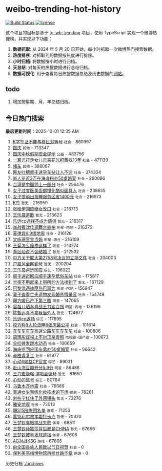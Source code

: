 # weibo-trending-hot-history

[![Build Status](https://github.com/lxw15337674/weibo-trending-hot-history/actions/workflows/nodejs.yml/badge.svg)](https://github.com/lxw15337674/weibo-trending-hot-history/actions)
[![license](https://img.shields.io/github/license/lxw15337674/weibo-trending-hot-history)](https://github.com/lxw15337674/weibo-trending-hot-history/blob/master/LICENSE)


这个项目的目标是基于 [tg-wb-trending](https://github.com/xiadd/tg-wb-trending) 项目，使用 TypeScript 实现一个微博热搜榜，并实现以下功能：

1. **数据抓取**: 从 2024 年 5 月 20 日开始，每小时抓取一次微博热门搜索数据。
2. **热度排序**: 对抓取到的数据按热度进行排序。
3. **小时归档**: 将数据按小时进行归档。
4. **天总结**: 对每天的热搜数据进行总结归档。
5. **数据可视化**: 用于查看每日热搜数据总结及历史数据的[网站](https://weibo-trending-hot-history.vercel.app/)。

## todo

1. 增加按星期、月、年总结归档。



## 今日热门搜索









































































































































































































































































































































































































































































































































































































































































































































































































































































































































































































































































































































































































































































































































































































































































































































































































































































































































































































































































































































































































































































































































































































































































































































































































































































































































































































































































































































































































































































































































































































































































































































































































































































































































































































































































































































































































































































































































































































































































































































































































































































































































































































































































































































































































































































































































































































































































































































































































































































































































































































































































































































































































































































































































































































































































































































































































































































































































































































































































































































































































































































































































































































































































































































































































































































































































































































































































































































































































































































































































































































































































































































































































































































































































































































































































































































































































































































































































































































































































































































































































































































































































































































































































































































































































































































































































































































































































































































































































































































































































































































































































































































































































































































































































































































































































































































































































































































































































































































































































































































































































































































































































































































































































































































































































































































































































































































































































































































































































































































































































































































































































































































































































































































































































































































































































































































<!-- BEGIN -->

**最后更新时间**：2025-10-01 12:35 AM
1. [K字签证不能与移民划等号](https://m.weibo.cn/search?containerid=100103type%3D1%26t%3D10%26q%3D%23K%E5%AD%97%E7%AD%BE%E8%AF%81%E4%B8%8D%E8%83%BD%E4%B8%8E%E7%A7%BB%E6%B0%91%E5%88%92%E7%AD%89%E5%8F%B7%23&stream_entry_id=31&isnewpage=1&extparam=seat%3D1%26pos%3D0%26filter_type%3Drealtimehot%26realpos%3D1%26flag%3D1%26lcate%3D5001%26cate%3D5001%26q%3D%2523K%25E5%25AD%2597%25E7%25AD%25BE%25E8%25AF%2581%25E4%25B8%258D%25E8%2583%25BD%25E4%25B8%258E%25E7%25A7%25BB%25E6%25B0%2591%25E5%2588%2592%25E7%25AD%2589%25E5%258F%25B7%2523%26c_type%3D31%26dgr%3D0%26stream_entry_id%3D31%26band_rank%3D1%26display_time%3D1759250098%26pre_seqid%3D175925009856302372046114) `社会` - 860997
2. [国庆](https://m.weibo.cn/search?containerid=100103type%3D1%26t%3D10%26q%3D%E5%9B%BD%E5%BA%86&stream_entry_id=31&isnewpage=1&extparam=seat%3D1%26pos%3D1%26filter_type%3Drealtimehot%26realpos%3D2%26flag%3D1%26lcate%3D5001%26cate%3D5001%26q%3D%25E5%259B%25BD%25E5%25BA%2586%26c_type%3D31%26dgr%3D0%26stream_entry_id%3D31%26band_rank%3D2%26display_time%3D1759250098%26pre_seqid%3D175925009856302372046114) `其他` - 713347
3. [国庆中秋假期安全提示](https://m.weibo.cn/search?containerid=100103type%3D1%26t%3D10%26q%3D%23%E5%9B%BD%E5%BA%86%E4%B8%AD%E7%A7%8B%E5%81%87%E6%9C%9F%E5%AE%89%E5%85%A8%E6%8F%90%E7%A4%BA%23&stream_entry_id=31&isnewpage=1&extparam=seat%3D1%26pos%3D2%26filter_type%3Drealtimehot%26realpos%3D3%26flag%3D0%26lcate%3D5001%26cate%3D5001%26q%3D%2523%25E5%259B%25BD%25E5%25BA%2586%25E4%25B8%25AD%25E7%25A7%258B%25E5%2581%2587%25E6%259C%259F%25E5%25AE%2589%25E5%2585%25A8%25E6%258F%2590%25E7%25A4%25BA%2523%26c_type%3D31%26dgr%3D0%26stream_entry_id%3D31%26band_rank%3D3%26display_time%3D1759250098%26pre_seqid%3D175925009856302372046114) `公益` - 483756
4. [一耳光打走女儿母亲花光积蓄找10年](https://m.weibo.cn/search?containerid=100103type%3D1%26t%3D10%26q%3D%23%E4%B8%80%E8%80%B3%E5%85%89%E6%89%93%E8%B5%B0%E5%A5%B3%E5%84%BF%E6%AF%8D%E4%BA%B2%E8%8A%B1%E5%85%89%E7%A7%AF%E8%93%84%E6%89%BE10%E5%B9%B4%23&stream_entry_id=31&isnewpage=1&extparam=seat%3D1%26pos%3D3%26filter_type%3Drealtimehot%26realpos%3D4%26flag%3D2%26lcate%3D5001%26cate%3D5001%26q%3D%2523%25E4%25B8%2580%25E8%2580%25B3%25E5%2585%2589%25E6%2589%2593%25E8%25B5%25B0%25E5%25A5%25B3%25E5%2584%25BF%25E6%25AF%258D%25E4%25BA%25B2%25E8%258A%25B1%25E5%2585%2589%25E7%25A7%25AF%25E8%2593%2584%25E6%2589%25BE10%25E5%25B9%25B4%2523%26c_type%3D31%26dgr%3D0%26stream_entry_id%3D31%26band_rank%3D4%26display_time%3D1759250098%26pre_seqid%3D175925009856302372046114) `社会` - 471139
5. [堵车](https://m.weibo.cn/search?containerid=100103type%3D1%26t%3D10%26q%3D%E5%A0%B5%E8%BD%A6&stream_entry_id=31&isnewpage=1&extparam=seat%3D1%26pos%3D4%26filter_type%3Drealtimehot%26realpos%3D5%26flag%3D0%26lcate%3D5001%26cate%3D5001%26q%3D%25E5%25A0%25B5%25E8%25BD%25A6%26c_type%3D31%26dgr%3D0%26stream_entry_id%3D31%26band_rank%3D5%26display_time%3D1759250098%26pre_seqid%3D175925009856302372046114) `其他` - 386067
6. [网友吐槽顺丰速孕车贴让人不适](https://m.weibo.cn/search?containerid=100103type%3D1%26t%3D10%26q%3D%23%E7%BD%91%E5%8F%8B%E5%90%90%E6%A7%BD%E9%A1%BA%E4%B8%B0%E9%80%9F%E5%AD%95%E8%BD%A6%E8%B4%B4%E8%AE%A9%E4%BA%BA%E4%B8%8D%E9%80%82%23&stream_entry_id=31&isnewpage=1&extparam=seat%3D1%26pos%3D5%26filter_type%3Drealtimehot%26realpos%3D6%26flag%3D2%26lcate%3D5001%26cate%3D5001%26q%3D%2523%25E7%25BD%2591%25E5%258F%258B%25E5%2590%2590%25E6%25A7%25BD%25E9%25A1%25BA%25E4%25B8%25B0%25E9%2580%259F%25E5%25AD%2595%25E8%25BD%25A6%25E8%25B4%25B4%25E8%25AE%25A9%25E4%25BA%25BA%25E4%25B8%258D%25E9%2580%2582%2523%26c_type%3D31%26dgr%3D0%26stream_entry_id%3D31%26band_rank%3D6%26display_time%3D1759250098%26pre_seqid%3D175925009856302372046114) `社会` - 374334
7. [新人花近3万在海底捞办50桌婚宴](https://m.weibo.cn/search?containerid=100103type%3D1%26t%3D10%26q%3D%23%E6%96%B0%E4%BA%BA%E8%8A%B1%E8%BF%913%E4%B8%87%E5%9C%A8%E6%B5%B7%E5%BA%95%E6%8D%9E%E5%8A%9E50%E6%A1%8C%E5%A9%9A%E5%AE%B4%23&stream_entry_id=31&isnewpage=1&extparam=seat%3D1%26pos%3D7%26filter_type%3Drealtimehot%26realpos%3D7%26flag%3D0%26lcate%3D5001%26cate%3D5001%26q%3D%2523%25E6%2596%25B0%25E4%25BA%25BA%25E8%258A%25B1%25E8%25BF%25913%25E4%25B8%2587%25E5%259C%25A8%25E6%25B5%25B7%25E5%25BA%2595%25E6%258D%259E%25E5%258A%259E50%25E6%25A1%258C%25E5%25A9%259A%25E5%25AE%25B4%2523%26c_type%3D31%26dgr%3D0%26stream_entry_id%3D31%26band_rank%3D7%26display_time%3D1759250098%26pre_seqid%3D175925009856302372046114) `社会` - 290096
8. [台湾是中国领土一部分](https://m.weibo.cn/search?containerid=100103type%3D1%26t%3D10%26q%3D%23%E5%8F%B0%E6%B9%BE%E6%98%AF%E4%B8%AD%E5%9B%BD%E9%A2%86%E5%9C%9F%E4%B8%80%E9%83%A8%E5%88%86%23&stream_entry_id=31&isnewpage=1&extparam=seat%3D1%26pos%3D8%26filter_type%3Drealtimehot%26realpos%3D8%26flag%3D0%26lcate%3D5001%26cate%3D5001%26q%3D%2523%25E5%258F%25B0%25E6%25B9%25BE%25E6%2598%25AF%25E4%25B8%25AD%25E5%259B%25BD%25E9%25A2%2586%25E5%259C%259F%25E4%25B8%2580%25E9%2583%25A8%25E5%2588%2586%2523%26c_type%3D31%26dgr%3D0%26stream_entry_id%3D31%26band_rank%3D8%26display_time%3D1759250098%26pre_seqid%3D175925009856302372046114) `社会` - 256476
9. [女子过度医美面部馒化酷似面具人](https://m.weibo.cn/search?containerid=100103type%3D1%26t%3D10%26q%3D%23%E5%A5%B3%E5%AD%90%E8%BF%87%E5%BA%A6%E5%8C%BB%E7%BE%8E%E9%9D%A2%E9%83%A8%E9%A6%92%E5%8C%96%E9%85%B7%E4%BC%BC%E9%9D%A2%E5%85%B7%E4%BA%BA%23&stream_entry_id=31&isnewpage=1&extparam=seat%3D1%26pos%3D9%26filter_type%3Drealtimehot%26realpos%3D9%26flag%3D2%26lcate%3D5001%26cate%3D5001%26q%3D%2523%25E5%25A5%25B3%25E5%25AD%2590%25E8%25BF%2587%25E5%25BA%25A6%25E5%258C%25BB%25E7%25BE%258E%25E9%259D%25A2%25E9%2583%25A8%25E9%25A6%2592%25E5%258C%2596%25E9%2585%25B7%25E4%25BC%25BC%25E9%259D%25A2%25E5%2585%25B7%25E4%25BA%25BA%2523%26c_type%3D31%26dgr%3D0%26stream_entry_id%3D31%26band_rank%3D9%26display_time%3D1759250098%26pre_seqid%3D175925009856302372046114) `社会` - 238635
10. [女子提前出发睡服务区省1400元](https://m.weibo.cn/search?containerid=100103type%3D1%26t%3D10%26q%3D%23%E5%A5%B3%E5%AD%90%E6%8F%90%E5%89%8D%E5%87%BA%E5%8F%91%E7%9D%A1%E6%9C%8D%E5%8A%A1%E5%8C%BA%E7%9C%811400%E5%85%83%23&stream_entry_id=31&isnewpage=1&extparam=seat%3D1%26pos%3D10%26filter_type%3Drealtimehot%26realpos%3D10%26flag%3D2%26lcate%3D5001%26cate%3D5001%26q%3D%2523%25E5%25A5%25B3%25E5%25AD%2590%25E6%258F%2590%25E5%2589%258D%25E5%2587%25BA%25E5%258F%2591%25E7%259D%25A1%25E6%259C%258D%25E5%258A%25A1%25E5%258C%25BA%25E7%259C%25811400%25E5%2585%2583%2523%26c_type%3D31%26dgr%3D0%26stream_entry_id%3D31%26band_rank%3D10%26display_time%3D1759250098%26pre_seqid%3D175925009856302372046114) `社会` - 216973
11. [K签](https://m.weibo.cn/search?containerid=100103type%3D1%26t%3D10%26q%3DK%E7%AD%BE&stream_entry_id=31&isnewpage=1&extparam=seat%3D1%26pos%3D11%26filter_type%3Drealtimehot%26realpos%3D11%26flag%3D2%26lcate%3D5001%26cate%3D5001%26q%3DK%25E7%25AD%25BE%26c_type%3D31%26dgr%3D0%26stream_entry_id%3D31%26band_rank%3D11%26display_time%3D1759250098%26pre_seqid%3D175925009856302372046114) `暂无` - 216959
12. [张维伊回应继女改口](https://m.weibo.cn/search?containerid=100103type%3D1%26t%3D10%26q%3D%23%E5%BC%A0%E7%BB%B4%E4%BC%8A%E5%9B%9E%E5%BA%94%E7%BB%A7%E5%A5%B3%E6%94%B9%E5%8F%A3%23&stream_entry_id=31&isnewpage=1&extparam=seat%3D1%26pos%3D12%26filter_type%3Drealtimehot%26realpos%3D12%26flag%3D2%26lcate%3D5001%26cate%3D5001%26q%3D%2523%25E5%25BC%25A0%25E7%25BB%25B4%25E4%25BC%258A%25E5%259B%259E%25E5%25BA%2594%25E7%25BB%25A7%25E5%25A5%25B3%25E6%2594%25B9%25E5%258F%25A3%2523%26c_type%3D31%26dgr%3D0%26stream_entry_id%3D31%26band_rank%3D12%26display_time%3D1759250098%26pre_seqid%3D175925009856302372046114) `社会` - 216713
13. [王乐晨道歉](https://m.weibo.cn/search?containerid=100103type%3D1%26t%3D10%26q%3D%E7%8E%8B%E4%B9%90%E6%99%A8%E9%81%93%E6%AD%89&stream_entry_id=31&isnewpage=1&extparam=seat%3D1%26pos%3D13%26filter_type%3Drealtimehot%26realpos%3D13%26flag%3D1%26lcate%3D5001%26cate%3D5001%26q%3D%25E7%258E%258B%25E4%25B9%2590%25E6%2599%25A8%25E9%2581%2593%25E6%25AD%2589%26c_type%3D31%26dgr%3D0%26stream_entry_id%3D31%26band_rank%3D13%26display_time%3D1759250098%26pre_seqid%3D175925009856302372046114) `暂无` - 216623
14. [乐远cp选择不成为情侣](https://m.weibo.cn/search?containerid=100103type%3D1%26t%3D10%26q%3D%23%E4%B9%90%E8%BF%9Ccp%E9%80%89%E6%8B%A9%E4%B8%8D%E6%88%90%E4%B8%BA%E6%83%85%E4%BE%A3%23&stream_entry_id=31&isnewpage=1&extparam=seat%3D1%26pos%3D14%26filter_type%3Drealtimehot%26realpos%3D14%26flag%3D2%26lcate%3D5001%26cate%3D5001%26q%3D%2523%25E4%25B9%2590%25E8%25BF%259Ccp%25E9%2580%2589%25E6%258B%25A9%25E4%25B8%258D%25E6%2588%2590%25E4%25B8%25BA%25E6%2583%2585%25E4%25BE%25A3%2523%26c_type%3D31%26dgr%3D0%26stream_entry_id%3D31%26band_rank%3D14%26display_time%3D1759250098%26pre_seqid%3D175925009856302372046114) `暂无` - 216317
15. [肖战看沈佳润舞台直拍](https://m.weibo.cn/search?containerid=100103type%3D1%26t%3D10%26q%3D%E8%82%96%E6%88%98%E7%9C%8B%E6%B2%88%E4%BD%B3%E6%B6%A6%E8%88%9E%E5%8F%B0%E7%9B%B4%E6%8B%8D&stream_entry_id=31&isnewpage=1&extparam=seat%3D1%26pos%3D15%26filter_type%3Drealtimehot%26realpos%3D15%26flag%3D2%26lcate%3D5001%26cate%3D5001%26q%3D%25E8%2582%2596%25E6%2588%2598%25E7%259C%258B%25E6%25B2%2588%25E4%25BD%25B3%25E6%25B6%25A6%25E8%2588%259E%25E5%258F%25B0%25E7%259B%25B4%25E6%258B%258D%26c_type%3D31%26dgr%3D0%26stream_entry_id%3D31%26band_rank%3D15%26display_time%3D1759250098%26pre_seqid%3D175925009856302372046114) `明星-内地` - 216272
16. [菲律宾6.9级地震](https://m.weibo.cn/search?containerid=100103type%3D1%26t%3D10%26q%3D%23%E8%8F%B2%E5%BE%8B%E5%AE%BE6.9%E7%BA%A7%E5%9C%B0%E9%9C%87%23&stream_entry_id=31&isnewpage=1&extparam=seat%3D1%26pos%3D16%26filter_type%3Drealtimehot%26realpos%3D16%26flag%3D0%26lcate%3D5001%26cate%3D5001%26q%3D%2523%25E8%258F%25B2%25E5%25BE%258B%25E5%25AE%25BE6.9%25E7%25BA%25A7%25E5%259C%25B0%25E9%259C%2587%2523%26c_type%3D31%26dgr%3D0%26stream_entry_id%3D31%26band_rank%3D16%26display_time%3D1759250098%26pre_seqid%3D175925009856302372046114) `社会` - 216126
17. [文咏珊官宣当妈](https://m.weibo.cn/search?containerid=100103type%3D1%26t%3D10%26q%3D%23%E6%96%87%E5%92%8F%E7%8F%8A%E5%AE%98%E5%AE%A3%E5%BD%93%E5%A6%88%23&stream_entry_id=31&isnewpage=1&extparam=seat%3D1%26pos%3D17%26filter_type%3Drealtimehot%26realpos%3D17%26flag%3D2%26lcate%3D5001%26cate%3D5001%26q%3D%2523%25E6%2596%2587%25E5%2592%258F%25E7%258F%258A%25E5%25AE%2598%25E5%25AE%25A3%25E5%25BD%2593%25E5%25A6%2588%2523%26c_type%3D31%26dgr%3D0%26stream_entry_id%3D31%26band_rank%3D17%26display_time%3D1759250098%26pre_seqid%3D175925009856302372046114) `明星-港台` - 216109
18. [王菊怎么瘦成这样了](https://m.weibo.cn/search?containerid=100103type%3D1%26t%3D10%26q%3D%23%E7%8E%8B%E8%8F%8A%E6%80%8E%E4%B9%88%E7%98%A6%E6%88%90%E8%BF%99%E6%A0%B7%E4%BA%86%23&stream_entry_id=31&isnewpage=1&extparam=seat%3D1%26pos%3D18%26filter_type%3Drealtimehot%26realpos%3D18%26flag%3D2%26lcate%3D5001%26cate%3D5001%26q%3D%2523%25E7%258E%258B%25E8%258F%258A%25E6%2580%258E%25E4%25B9%2588%25E7%2598%25A6%25E6%2588%2590%25E8%25BF%2599%25E6%25A0%25B7%25E4%25BA%2586%2523%26c_type%3D31%26dgr%3D0%26stream_entry_id%3D31%26band_rank%3D18%26display_time%3D1759250098%26pre_seqid%3D175925009856302372046114) `明星` - 213274
19. [黄灿灿说不会结婚了](https://m.weibo.cn/search?containerid=100103type%3D1%26t%3D10%26q%3D%E9%BB%84%E7%81%BF%E7%81%BF%E8%AF%B4%E4%B8%8D%E4%BC%9A%E7%BB%93%E5%A9%9A%E4%BA%86&stream_entry_id=31&isnewpage=1&extparam=seat%3D1%26pos%3D19%26filter_type%3Drealtimehot%26realpos%3D19%26flag%3D2%26lcate%3D5001%26cate%3D5001%26q%3D%25E9%25BB%2584%25E7%2581%25BF%25E7%2581%25BF%25E8%25AF%25B4%25E4%25B8%258D%25E4%25BC%259A%25E7%25BB%2593%25E5%25A9%259A%25E4%25BA%2586%26c_type%3D31%26dgr%3D0%26stream_entry_id%3D31%26band_rank%3D19%26display_time%3D1759250098%26pre_seqid%3D175925009856302372046114) `暂无` - 212532
20. [中方关于联大第2758号决议的立场文件](https://m.weibo.cn/search?containerid=100103type%3D1%26t%3D10%26q%3D%23%E4%B8%AD%E6%96%B9%E5%85%B3%E4%BA%8E%E8%81%94%E5%A4%A7%E7%AC%AC2758%E5%8F%B7%E5%86%B3%E8%AE%AE%E7%9A%84%E7%AB%8B%E5%9C%BA%E6%96%87%E4%BB%B6%23&stream_entry_id=31&isnewpage=1&extparam=seat%3D1%26pos%3D20%26filter_type%3Drealtimehot%26realpos%3D20%26flag%3D0%26lcate%3D5001%26cate%3D5001%26q%3D%2523%25E4%25B8%25AD%25E6%2596%25B9%25E5%2585%25B3%25E4%25BA%258E%25E8%2581%2594%25E5%25A4%25A7%25E7%25AC%25AC2758%25E5%258F%25B7%25E5%2586%25B3%25E8%25AE%25AE%25E7%259A%2584%25E7%25AB%258B%25E5%259C%25BA%25E6%2596%2587%25E4%25BB%25B6%2523%26c_type%3D31%26dgr%3D0%26stream_entry_id%3D31%26band_rank%3D20%26display_time%3D1759250098%26pre_seqid%3D175925009856302372046114) `社会` - 204003
21. [户晨风全网销号](https://m.weibo.cn/search?containerid=100103type%3D1%26t%3D10%26q%3D%23%E6%88%B7%E6%99%A8%E9%A3%8E%E5%85%A8%E7%BD%91%E9%94%80%E5%8F%B7%23&stream_entry_id=31&isnewpage=1&extparam=seat%3D1%26pos%3D21%26filter_type%3Drealtimehot%26realpos%3D21%26flag%3D2%26lcate%3D5001%26cate%3D5001%26q%3D%2523%25E6%2588%25B7%25E6%2599%25A8%25E9%25A3%258E%25E5%2585%25A8%25E7%25BD%2591%25E9%2594%2580%25E5%258F%25B7%2523%26c_type%3D31%26dgr%3D0%26stream_entry_id%3D31%26band_rank%3D21%26display_time%3D1759250098%26pre_seqid%3D175925009856302372046114) `暂无` - 200204
22. [王乐晨卢远回应](https://m.weibo.cn/search?containerid=100103type%3D1%26t%3D10%26q%3D%23%E7%8E%8B%E4%B9%90%E6%99%A8%E5%8D%A2%E8%BF%9C%E5%9B%9E%E5%BA%94%23&stream_entry_id=31&isnewpage=1&extparam=seat%3D1%26pos%3D22%26filter_type%3Drealtimehot%26realpos%3D22%26flag%3D0%26lcate%3D5001%26cate%3D5001%26q%3D%2523%25E7%258E%258B%25E4%25B9%2590%25E6%2599%25A8%25E5%258D%25A2%25E8%25BF%259C%25E5%259B%259E%25E5%25BA%2594%2523%26c_type%3D31%26dgr%3D0%26stream_entry_id%3D31%26band_rank%3D22%26display_time%3D1759250098%26pre_seqid%3D175925009856302372046114) `综艺` - 196023
23. [顺丰速运回应顺丰速孕低俗车贴](https://m.weibo.cn/search?containerid=100103type%3D1%26t%3D10%26q%3D%23%E9%A1%BA%E4%B8%B0%E9%80%9F%E8%BF%90%E5%9B%9E%E5%BA%94%E9%A1%BA%E4%B8%B0%E9%80%9F%E5%AD%95%E4%BD%8E%E4%BF%97%E8%BD%A6%E8%B4%B4%23&stream_entry_id=31&isnewpage=1&extparam=seat%3D1%26pos%3D23%26filter_type%3Drealtimehot%26realpos%3D23%26flag%3D1%26lcate%3D5001%26cate%3D5001%26q%3D%2523%25E9%25A1%25BA%25E4%25B8%25B0%25E9%2580%259F%25E8%25BF%2590%25E5%259B%259E%25E5%25BA%2594%25E9%25A1%25BA%25E4%25B8%25B0%25E9%2580%259F%25E5%25AD%2595%25E4%25BD%258E%25E4%25BF%2597%25E8%25BD%25A6%25E8%25B4%25B4%2523%26c_type%3D31%26dgr%3D0%26stream_entry_id%3D31%26band_rank%3D23%26display_time%3D1759250098%26pre_seqid%3D175925009856302372046114) `社会` - 175817
24. [半夜不用起来上厕所的方法找到了](https://m.weibo.cn/search?containerid=100103type%3D1%26t%3D10%26q%3D%E5%8D%8A%E5%A4%9C%E4%B8%8D%E7%94%A8%E8%B5%B7%E6%9D%A5%E4%B8%8A%E5%8E%95%E6%89%80%E7%9A%84%E6%96%B9%E6%B3%95%E6%89%BE%E5%88%B0%E4%BA%86&stream_entry_id=31&isnewpage=1&extparam=seat%3D1%26pos%3D24%26filter_type%3Drealtimehot%26realpos%3D24%26flag%3D1%26lcate%3D5001%26cate%3D5001%26q%3D%25E5%258D%258A%25E5%25A4%259C%25E4%25B8%258D%25E7%2594%25A8%25E8%25B5%25B7%25E6%259D%25A5%25E4%25B8%258A%25E5%258E%2595%25E6%2589%2580%25E7%259A%2584%25E6%2596%25B9%25E6%25B3%2595%25E6%2589%25BE%25E5%2588%25B0%25E4%25BA%2586%26c_type%3D31%26dgr%3D0%26stream_entry_id%3D31%26band_rank%3D24%26display_time%3D1759250098%26pre_seqid%3D175925009856302372046114) `暂无` - 167129
25. [巴黎偶遇迪丽热巴邓为](https://m.weibo.cn/search?containerid=100103type%3D1%26t%3D10%26q%3D%23%E5%B7%B4%E9%BB%8E%E5%81%B6%E9%81%87%E8%BF%AA%E4%B8%BD%E7%83%AD%E5%B7%B4%E9%82%93%E4%B8%BA%23&stream_entry_id=31&isnewpage=1&extparam=seat%3D1%26pos%3D25%26filter_type%3Drealtimehot%26realpos%3D25%26flag%3D0%26lcate%3D5001%26cate%3D5001%26q%3D%2523%25E5%25B7%25B4%25E9%25BB%258E%25E5%2581%25B6%25E9%2581%2587%25E8%25BF%25AA%25E4%25B8%25BD%25E7%2583%25AD%25E5%25B7%25B4%25E9%2582%2593%25E4%25B8%25BA%2523%26c_type%3D31%26dgr%3D0%26stream_entry_id%3D31%26band_rank%3D25%26display_time%3D1759250098%26pre_seqid%3D175925009856302372046114) `明星-内地` - 156947
26. [妻子查看亡夫遗物发现婚外情录音](https://m.weibo.cn/search?containerid=100103type%3D1%26t%3D10%26q%3D%23%E5%A6%BB%E5%AD%90%E6%9F%A5%E7%9C%8B%E4%BA%A1%E5%A4%AB%E9%81%97%E7%89%A9%E5%8F%91%E7%8E%B0%E5%A9%9A%E5%A4%96%E6%83%85%E5%BD%95%E9%9F%B3%23&stream_entry_id=31&isnewpage=1&extparam=seat%3D1%26pos%3D26%26filter_type%3Drealtimehot%26realpos%3D26%26flag%3D0%26lcate%3D5001%26cate%3D5001%26q%3D%2523%25E5%25A6%25BB%25E5%25AD%2590%25E6%259F%25A5%25E7%259C%258B%25E4%25BA%25A1%25E5%25A4%25AB%25E9%2581%2597%25E7%2589%25A9%25E5%258F%2591%25E7%258E%25B0%25E5%25A9%259A%25E5%25A4%2596%25E6%2583%2585%25E5%25BD%2595%25E9%259F%25B3%2523%26c_type%3D31%26dgr%3D0%26stream_entry_id%3D31%26band_rank%3D26%26display_time%3D1759250098%26pre_seqid%3D175925009856302372046114) `社会` - 154748
27. [曝方媛已产下第三胎](https://m.weibo.cn/search?containerid=100103type%3D1%26t%3D10%26q%3D%23%E6%9B%9D%E6%96%B9%E5%AA%9B%E5%B7%B2%E4%BA%A7%E4%B8%8B%E7%AC%AC%E4%B8%89%E8%83%8E%23&stream_entry_id=31&isnewpage=1&extparam=seat%3D1%26pos%3D27%26filter_type%3Drealtimehot%26realpos%3D27%26flag%3D0%26lcate%3D5001%26cate%3D5001%26q%3D%2523%25E6%259B%259D%25E6%2596%25B9%25E5%25AA%259B%25E5%25B7%25B2%25E4%25BA%25A7%25E4%25B8%258B%25E7%25AC%25AC%25E4%25B8%2589%25E8%2583%258E%2523%26c_type%3D31%26dgr%3D0%26stream_entry_id%3D31%26band_rank%3D27%26display_time%3D1759250098%26pre_seqid%3D175925009856302372046114) `明星` - 147065
28. [容祖儿晒与肖战王力宏合照](https://m.weibo.cn/search?containerid=100103type%3D1%26t%3D10%26q%3D%23%E5%AE%B9%E7%A5%96%E5%84%BF%E6%99%92%E4%B8%8E%E8%82%96%E6%88%98%E7%8E%8B%E5%8A%9B%E5%AE%8F%E5%90%88%E7%85%A7%23&stream_entry_id=31&isnewpage=1&extparam=seat%3D1%26pos%3D28%26filter_type%3Drealtimehot%26realpos%3D28%26flag%3D1%26lcate%3D5001%26cate%3D5001%26q%3D%2523%25E5%25AE%25B9%25E7%25A5%2596%25E5%2584%25BF%25E6%2599%2592%25E4%25B8%258E%25E8%2582%2596%25E6%2588%2598%25E7%258E%258B%25E5%258A%259B%25E5%25AE%258F%25E5%2590%2588%25E7%2585%25A7%2523%26c_type%3D31%26dgr%3D0%26stream_entry_id%3D31%26band_rank%3D28%26display_time%3D1759250098%26pre_seqid%3D175925009856302372046114) `明星-内地` - 136199
29. [陈哲远真不拿我当外人](https://m.weibo.cn/search?containerid=100103type%3D1%26t%3D10%26q%3D%E9%99%88%E5%93%B2%E8%BF%9C%E7%9C%9F%E4%B8%8D%E6%8B%BF%E6%88%91%E5%BD%93%E5%A4%96%E4%BA%BA&stream_entry_id=31&isnewpage=1&extparam=seat%3D1%26pos%3D29%26filter_type%3Drealtimehot%26realpos%3D29%26flag%3D1%26lcate%3D5001%26cate%3D5001%26q%3D%25E9%2599%2588%25E5%2593%25B2%25E8%25BF%259C%25E7%259C%259F%25E4%25B8%258D%25E6%258B%25BF%25E6%2588%2591%25E5%25BD%2593%25E5%25A4%2596%25E4%25BA%25BA%26c_type%3D31%26dgr%3D0%26stream_entry_id%3D31%26band_rank%3D29%26display_time%3D1759250098%26pre_seqid%3D175925009856302372046114) `暂无` - 124677
30. [乐远cp返场](https://m.weibo.cn/search?containerid=100103type%3D1%26t%3D10%26q%3D%23%E4%B9%90%E8%BF%9Ccp%E8%BF%94%E5%9C%BA%23&stream_entry_id=31&isnewpage=1&extparam=seat%3D1%26pos%3D30%26filter_type%3Drealtimehot%26realpos%3D30%26flag%3D0%26lcate%3D5001%26cate%3D5001%26q%3D%2523%25E4%25B9%2590%25E8%25BF%259Ccp%25E8%25BF%2594%25E5%259C%25BA%2523%26c_type%3D31%26dgr%3D0%26stream_entry_id%3D31%26band_rank%3D30%26display_time%3D1759250098%26pre_seqid%3D175925009856302372046114) `综艺` - 117895
31. [校方称9人轮流睡8张床最公平](https://m.weibo.cn/search?containerid=100103type%3D1%26t%3D10%26q%3D%23%E6%A0%A1%E6%96%B9%E7%A7%B09%E4%BA%BA%E8%BD%AE%E6%B5%81%E7%9D%A18%E5%BC%A0%E5%BA%8A%E6%9C%80%E5%85%AC%E5%B9%B3%23&stream_entry_id=31&isnewpage=1&extparam=seat%3D1%26pos%3D31%26filter_type%3Drealtimehot%26realpos%3D31%26flag%3D0%26lcate%3D5001%26cate%3D5001%26q%3D%2523%25E6%25A0%25A1%25E6%2596%25B9%25E7%25A7%25B09%25E4%25BA%25BA%25E8%25BD%25AE%25E6%25B5%2581%25E7%259D%25A18%25E5%25BC%25A0%25E5%25BA%258A%25E6%259C%2580%25E5%2585%25AC%25E5%25B9%25B3%2523%26c_type%3D31%26dgr%3D0%26stream_entry_id%3D31%26band_rank%3D31%26display_time%3D1759250098%26pre_seqid%3D175925009856302372046114) `社会` - 101614
32. [车车车车车高速公路车车车车车](https://m.weibo.cn/search?containerid=100103type%3D1%26t%3D10%26q%3D%23%E8%BD%A6%E8%BD%A6%E8%BD%A6%E8%BD%A6%E8%BD%A6%E9%AB%98%E9%80%9F%E5%85%AC%E8%B7%AF%E8%BD%A6%E8%BD%A6%E8%BD%A6%E8%BD%A6%E8%BD%A6%23&stream_entry_id=31&isnewpage=1&extparam=seat%3D1%26pos%3D32%26filter_type%3Drealtimehot%26realpos%3D32%26flag%3D0%26lcate%3D5001%26cate%3D5001%26q%3D%2523%25E8%25BD%25A6%25E8%25BD%25A6%25E8%25BD%25A6%25E8%25BD%25A6%25E8%25BD%25A6%25E9%25AB%2598%25E9%2580%259F%25E5%2585%25AC%25E8%25B7%25AF%25E8%25BD%25A6%25E8%25BD%25A6%25E8%25BD%25A6%25E8%25BD%25A6%25E8%25BD%25A6%2523%26c_type%3D31%26dgr%3D0%26stream_entry_id%3D31%26band_rank%3D32%26display_time%3D1759250098%26pre_seqid%3D175925009856302372046114) `社会` - 100806
33. [周雨彤谍报上不封顶杀青照](https://m.weibo.cn/search?containerid=100103type%3D1%26t%3D10%26q%3D%23%E5%91%A8%E9%9B%A8%E5%BD%A4%E8%B0%8D%E6%8A%A5%E4%B8%8A%E4%B8%8D%E5%B0%81%E9%A1%B6%E6%9D%80%E9%9D%92%E7%85%A7%23&stream_entry_id=31&isnewpage=1&extparam=seat%3D1%26pos%3D33%26filter_type%3Drealtimehot%26realpos%3D33%26flag%3D1%26lcate%3D5001%26cate%3D5001%26q%3D%2523%25E5%2591%25A8%25E9%259B%25A8%25E5%25BD%25A4%25E8%25B0%258D%25E6%258A%25A5%25E4%25B8%258A%25E4%25B8%258D%25E5%25B0%2581%25E9%25A1%25B6%25E6%259D%2580%25E9%259D%2592%25E7%2585%25A7%2523%26c_type%3D31%26dgr%3D0%26stream_entry_id%3D31%26band_rank%3D33%26display_time%3D1759250098%26pre_seqid%3D175925009856302372046114) `电视剧-国产剧` - 100673
34. [全红婵发跳水动态](https://m.weibo.cn/search?containerid=100103type%3D1%26t%3D10%26q%3D%23%E5%85%A8%E7%BA%A2%E5%A9%B5%E5%8F%91%E8%B7%B3%E6%B0%B4%E5%8A%A8%E6%80%81%23&stream_entry_id=31&isnewpage=1&extparam=seat%3D1%26pos%3D34%26filter_type%3Drealtimehot%26realpos%3D34%26flag%3D1%26lcate%3D5001%26cate%3D5001%26q%3D%2523%25E5%2585%25A8%25E7%25BA%25A2%25E5%25A9%25B5%25E5%258F%2591%25E8%25B7%25B3%25E6%25B0%25B4%25E5%258A%25A8%25E6%2580%2581%2523%26c_type%3D31%26dgr%3D0%26stream_entry_id%3D31%26band_rank%3D34%26display_time%3D1759250098%26pre_seqid%3D175925009856302372046114) `社会` - 100659
35. [海底捞回应国庆承办50桌婚宴](https://m.weibo.cn/search?containerid=100103type%3D1%26t%3D10%26q%3D%23%E6%B5%B7%E5%BA%95%E6%8D%9E%E5%9B%9E%E5%BA%94%E5%9B%BD%E5%BA%86%E6%89%BF%E5%8A%9E50%E6%A1%8C%E5%A9%9A%E5%AE%B4%23&stream_entry_id=31&isnewpage=1&extparam=seat%3D1%26pos%3D35%26filter_type%3Drealtimehot%26realpos%3D35%26flag%3D1%26lcate%3D5001%26cate%3D5001%26q%3D%2523%25E6%25B5%25B7%25E5%25BA%2595%25E6%258D%259E%25E5%259B%259E%25E5%25BA%2594%25E5%259B%25BD%25E5%25BA%2586%25E6%2589%25BF%25E5%258A%259E50%25E6%25A1%258C%25E5%25A9%259A%25E5%25AE%25B4%2523%26c_type%3D31%26dgr%3D0%26stream_entry_id%3D31%26band_rank%3D35%26display_time%3D1759250098%26pre_seqid%3D175925009856302372046114) `社会` - 96642
36. [辛柏青复工](https://m.weibo.cn/search?containerid=100103type%3D1%26t%3D10%26q%3D%23%E8%BE%9B%E6%9F%8F%E9%9D%92%E5%A4%8D%E5%B7%A5%23&stream_entry_id=31&isnewpage=1&extparam=seat%3D1%26pos%3D36%26filter_type%3Drealtimehot%26realpos%3D36%26flag%3D0%26lcate%3D5001%26cate%3D5001%26q%3D%2523%25E8%25BE%259B%25E6%259F%258F%25E9%259D%2592%25E5%25A4%258D%25E5%25B7%25A5%2523%26c_type%3D31%26dgr%3D0%26stream_entry_id%3D31%26band_rank%3D36%26display_time%3D1759250098%26pre_seqid%3D175925009856302372046114) `社会` - 91977
37. [心动8如益CP官宣](https://m.weibo.cn/search?containerid=100103type%3D1%26t%3D10%26q%3D%23%E5%BF%83%E5%8A%A88%E5%A6%82%E7%9B%8ACP%E5%AE%98%E5%AE%A3%23&stream_entry_id=31&isnewpage=1&extparam=seat%3D1%26pos%3D37%26filter_type%3Drealtimehot%26realpos%3D37%26flag%3D0%26lcate%3D5001%26cate%3D5001%26q%3D%2523%25E5%25BF%2583%25E5%258A%25A88%25E5%25A6%2582%25E7%259B%258ACP%25E5%25AE%2598%25E5%25AE%25A3%2523%26c_type%3D31%26dgr%3D0%26stream_entry_id%3D31%26band_rank%3D37%26display_time%3D1759250098%26pre_seqid%3D175925009856302372046114) `综艺` - 89031
38. [赴山海豆瓣开分5.9分](https://m.weibo.cn/search?containerid=100103type%3D1%26t%3D10%26q%3D%23%E8%B5%B4%E5%B1%B1%E6%B5%B7%E8%B1%86%E7%93%A3%E5%BC%80%E5%88%865.9%E5%88%86%23&stream_entry_id=31&isnewpage=1&extparam=seat%3D1%26pos%3D38%26filter_type%3Drealtimehot%26realpos%3D38%26flag%3D0%26lcate%3D5001%26cate%3D5001%26q%3D%2523%25E8%25B5%25B4%25E5%25B1%25B1%25E6%25B5%25B7%25E8%25B1%2586%25E7%2593%25A3%25E5%25BC%2580%25E5%2588%25865.9%25E5%2588%2586%2523%26c_type%3D31%26dgr%3D0%26stream_entry_id%3D31%26band_rank%3D38%26display_time%3D1759250098%26pre_seqid%3D175925009856302372046114) `明星` - 86488
39. [王力宏鹿晗 演唱会循环](https://m.weibo.cn/search?containerid=100103type%3D1%26t%3D10%26q%3D%E7%8E%8B%E5%8A%9B%E5%AE%8F%E9%B9%BF%E6%99%97+%E6%BC%94%E5%94%B1%E4%BC%9A%E5%BE%AA%E7%8E%AF&stream_entry_id=31&isnewpage=1&extparam=seat%3D1%26pos%3D39%26filter_type%3Drealtimehot%26realpos%3D39%26flag%3D0%26lcate%3D5001%26cate%3D5001%26q%3D%25E7%258E%258B%25E5%258A%259B%25E5%25AE%258F%25E9%25B9%25BF%25E6%2599%2597%2520%25E6%25BC%2594%25E5%2594%25B1%25E4%25BC%259A%25E5%25BE%25AA%25E7%258E%25AF%26c_type%3D31%26dgr%3D0%26stream_entry_id%3D31%26band_rank%3D39%26display_time%3D1759250098%26pre_seqid%3D175925009856302372046114) `暂无` - 81650
40. [心动的信号](https://m.weibo.cn/search?containerid=100103type%3D1%26t%3D10%26q%3D%E5%BF%83%E5%8A%A8%E7%9A%84%E4%BF%A1%E5%8F%B7&stream_entry_id=31&isnewpage=1&extparam=seat%3D1%26pos%3D40%26filter_type%3Drealtimehot%26realpos%3D40%26flag%3D0%26lcate%3D5001%26cate%3D5001%26q%3D%25E5%25BF%2583%25E5%258A%25A8%25E7%259A%2584%25E4%25BF%25A1%25E5%258F%25B7%26c_type%3D31%26dgr%3D0%26stream_entry_id%3D31%26band_rank%3D40%26display_time%3D1759250098%26pre_seqid%3D175925009856302372046114) `综艺` - 80764
41. [乌鲁木齐地震](https://m.weibo.cn/search?containerid=100103type%3D1%26t%3D10%26q%3D%23%E4%B9%8C%E9%B2%81%E6%9C%A8%E9%BD%90%E5%9C%B0%E9%9C%87%23&stream_entry_id=31&isnewpage=1&extparam=seat%3D1%26pos%3D41%26filter_type%3Drealtimehot%26realpos%3D41%26flag%3D0%26lcate%3D5001%26cate%3D5001%26q%3D%2523%25E4%25B9%258C%25E9%25B2%2581%25E6%259C%25A8%25E9%25BD%2590%25E5%259C%25B0%25E9%259C%2587%2523%26c_type%3D31%26dgr%3D0%26stream_entry_id%3D31%26band_rank%3D41%26display_time%3D1759250098%26pre_seqid%3D175925009856302372046114) `社会` - 79686
42. [普通女生苦练化妆技术的下场](https://m.weibo.cn/search?containerid=100103type%3D1%26t%3D10%26q%3D%E6%99%AE%E9%80%9A%E5%A5%B3%E7%94%9F%E8%8B%A6%E7%BB%83%E5%8C%96%E5%A6%86%E6%8A%80%E6%9C%AF%E7%9A%84%E4%B8%8B%E5%9C%BA&stream_entry_id=31&isnewpage=1&extparam=seat%3D1%26pos%3D42%26filter_type%3Drealtimehot%26realpos%3D42%26flag%3D1%26lcate%3D5001%26cate%3D5001%26q%3D%25E6%2599%25AE%25E9%2580%259A%25E5%25A5%25B3%25E7%2594%259F%25E8%258B%25A6%25E7%25BB%2583%25E5%258C%2596%25E5%25A6%2586%25E6%258A%2580%25E6%259C%25AF%25E7%259A%2584%25E4%25B8%258B%25E5%259C%25BA%26c_type%3D31%26dgr%3D0%26stream_entry_id%3D31%26band_rank%3D42%26display_time%3D1759250098%26pre_seqid%3D175925009856302372046114) `搞笑` - 76261
43. [刘些宁扛住了外网镜头](https://m.weibo.cn/search?containerid=100103type%3D1%26t%3D10%26q%3D%E5%88%98%E4%BA%9B%E5%AE%81%E6%89%9B%E4%BD%8F%E4%BA%86%E5%A4%96%E7%BD%91%E9%95%9C%E5%A4%B4&stream_entry_id=31&isnewpage=1&extparam=seat%3D1%26pos%3D43%26filter_type%3Drealtimehot%26realpos%3D43%26flag%3D1%26lcate%3D5001%26cate%3D5001%26q%3D%25E5%2588%2598%25E4%25BA%259B%25E5%25AE%2581%25E6%2589%259B%25E4%25BD%258F%25E4%25BA%2586%25E5%25A4%2596%25E7%25BD%2591%25E9%2595%259C%25E5%25A4%25B4%26c_type%3D31%26dgr%3D0%26stream_entry_id%3D31%26band_rank%3D43%26display_time%3D1759250098%26pre_seqid%3D175925009856302372046114) `暂无` - 73276
44. [雅安地震](https://m.weibo.cn/search?containerid=100103type%3D1%26t%3D10%26q%3D%E9%9B%85%E5%AE%89%E5%9C%B0%E9%9C%87&stream_entry_id=31&isnewpage=1&extparam=seat%3D1%26pos%3D44%26filter_type%3Drealtimehot%26realpos%3D44%26flag%3D0%26lcate%3D5001%26cate%3D5001%26q%3D%25E9%259B%2585%25E5%25AE%2589%25E5%259C%25B0%25E9%259C%2587%26c_type%3D31%26dgr%3D0%26stream_entry_id%3D31%26band_rank%3D44%26display_time%3D1759250098%26pre_seqid%3D175925009856302372046114) `社会` - 73013
45. [曝S15陪练团名单](https://m.weibo.cn/search?containerid=100103type%3D1%26t%3D10%26q%3D%E6%9B%9DS15%E9%99%AA%E7%BB%83%E5%9B%A2%E5%90%8D%E5%8D%95&stream_entry_id=31&isnewpage=1&extparam=seat%3D1%26pos%3D45%26filter_type%3Drealtimehot%26realpos%3D45%26flag%3D0%26lcate%3D5001%26cate%3D5001%26q%3D%25E6%259B%259DS15%25E9%2599%25AA%25E7%25BB%2583%25E5%259B%25A2%25E5%2590%258D%25E5%258D%2595%26c_type%3D31%26dgr%3D0%26stream_entry_id%3D31%26band_rank%3D45%26display_time%3D1759250098%26pre_seqid%3D175925009856302372046114) `游戏` - 71250
46. [蒙特利尔林孝埈打卡点](https://m.weibo.cn/search?containerid=100103type%3D1%26t%3D10%26q%3D%E8%92%99%E7%89%B9%E5%88%A9%E5%B0%94%E6%9E%97%E5%AD%9D%E5%9F%88%E6%89%93%E5%8D%A1%E7%82%B9&stream_entry_id=31&isnewpage=1&extparam=seat%3D1%26pos%3D46%26filter_type%3Drealtimehot%26realpos%3D46%26flag%3D1%26lcate%3D5001%26cate%3D5001%26q%3D%25E8%2592%2599%25E7%2589%25B9%25E5%2588%25A9%25E5%25B0%2594%25E6%259E%2597%25E5%25AD%259D%25E5%259F%2588%25E6%2589%2593%25E5%258D%25A1%25E7%2582%25B9%26c_type%3D31%26dgr%3D0%26stream_entry_id%3D31%26band_rank%3D46%26display_time%3D1759250098%26pre_seqid%3D175925009856302372046114) `暂无` - 70320
47. [王楚钦鹰眼挑战失败](https://m.weibo.cn/search?containerid=100103type%3D1%26t%3D10%26q%3D%23%E7%8E%8B%E6%A5%9A%E9%92%A6%E9%B9%B0%E7%9C%BC%E6%8C%91%E6%88%98%E5%A4%B1%E8%B4%A5%23&stream_entry_id=31&isnewpage=1&extparam=seat%3D1%26pos%3D47%26filter_type%3Drealtimehot%26realpos%3D47%26flag%3D0%26lcate%3D5001%26cate%3D5001%26q%3D%2523%25E7%258E%258B%25E6%25A5%259A%25E9%2592%25A6%25E9%25B9%25B0%25E7%259C%25BC%25E6%258C%2591%25E6%2588%2598%25E5%25A4%25B1%25E8%25B4%25A5%2523%26c_type%3D31%26dgr%3D0%26stream_entry_id%3D31%26band_rank%3D47%26display_time%3D1759250098%26pre_seqid%3D175925009856302372046114) `体育` - 68511
48. [王楚钦孙颖莎背后都是CHINA](https://m.weibo.cn/search?containerid=100103type%3D1%26t%3D10%26q%3D%E7%8E%8B%E6%A5%9A%E9%92%A6%E5%AD%99%E9%A2%96%E8%8E%8E%E8%83%8C%E5%90%8E%E9%83%BD%E6%98%AFCHINA&stream_entry_id=31&isnewpage=1&extparam=seat%3D1%26pos%3D48%26filter_type%3Drealtimehot%26realpos%3D48%26flag%3D1%26lcate%3D5001%26cate%3D5001%26q%3D%25E7%258E%258B%25E6%25A5%259A%25E9%2592%25A6%25E5%25AD%2599%25E9%25A2%2596%25E8%258E%258E%25E8%2583%258C%25E5%2590%258E%25E9%2583%25BD%25E6%2598%25AFCHINA%26c_type%3D31%26dgr%3D0%26stream_entry_id%3D31%26band_rank%3D48%26display_time%3D1759250098%26pre_seqid%3D175925009856302372046114) `暂无` - 67666
49. [王楚钦被判发球遮挡](https://m.weibo.cn/search?containerid=100103type%3D1%26t%3D10%26q%3D%23%E7%8E%8B%E6%A5%9A%E9%92%A6%E8%A2%AB%E5%88%A4%E5%8F%91%E7%90%83%E9%81%AE%E6%8C%A1%23&stream_entry_id=31&isnewpage=1&extparam=seat%3D1%26pos%3D49%26filter_type%3Drealtimehot%26realpos%3D49%26flag%3D0%26lcate%3D5001%26cate%3D5001%26q%3D%2523%25E7%258E%258B%25E6%25A5%259A%25E9%2592%25A6%25E8%25A2%25AB%25E5%2588%25A4%25E5%258F%2591%25E7%2590%2583%25E9%2581%25AE%25E6%258C%25A1%2523%26c_type%3D31%26dgr%3D0%26stream_entry_id%3D31%26band_rank%3D49%26display_time%3D1759250098%26pre_seqid%3D175925009856302372046114) `体育` - 67606
50. [AG对战KSG](https://m.weibo.cn/search?containerid=100103type%3D1%26t%3D10%26q%3DAG%E5%AF%B9%E6%88%98KSG&stream_entry_id=31&isnewpage=1&extparam=seat%3D1%26pos%3D50%26filter_type%3Drealtimehot%26realpos%3D50%26flag%3D0%26lcate%3D5001%26cate%3D5001%26q%3DAG%25E5%25AF%25B9%25E6%2588%2598KSG%26c_type%3D31%26dgr%3D0%26stream_entry_id%3D31%26band_rank%3D50%26display_time%3D1759250098%26pre_seqid%3D175925009856302372046114) `游戏` - 67606
51. [向全国各族人民致以节日祝贺](https://m.weibo.cn/search?containerid=100103type%3D1%26t%3D10%26q%3D%23%E5%90%91%E5%85%A8%E5%9B%BD%E5%90%84%E6%97%8F%E4%BA%BA%E6%B0%91%E8%87%B4%E4%BB%A5%E8%8A%82%E6%97%A5%E7%A5%9D%E8%B4%BA%23&stream_entry_id=51&isnewpage=1&extparam=seat%3D1%26pos%3D0%26cate%3D10103%26q%3D%2523%25E5%2590%2591%25E5%2585%25A8%25E5%259B%25BD%25E5%2590%2584%25E6%2597%258F%25E4%25BA%25BA%25E6%25B0%2591%25E8%2587%25B4%25E4%25BB%25A5%25E8%258A%2582%25E6%2597%25A5%25E7%25A5%259D%25E8%25B4%25BA%2523%26filter_type%3Drealtimehot%26dgr%3D0%26stream_entry_id%3D51%26c_type%3D51%26display_time%3D1759250098%26pre_seqid%3D175925009856302372046114) `社会` - 0
52. [保利美高梅博物馆再续丝路华章](https://m.weibo.cn/search?containerid=100103type%3D1%26t%3D10%26q%3D%23%E4%BF%9D%E5%88%A9%E7%BE%8E%E9%AB%98%E6%A2%85%E5%8D%9A%E7%89%A9%E9%A6%86%E5%86%8D%E7%BB%AD%E4%B8%9D%E8%B7%AF%E5%8D%8E%E7%AB%A0%23&stream_entry_id=31&isnewpage=1&extparam=seat%3D1%26pos%3D6%26filter_type%3Drealtimehot%26is_ad_pos%3D1%26lcate%3D5001%26topic_ad%3D1%26stream_entry_id%3D31%26cate%3D5001%26q%3D%2523%25E4%25BF%259D%25E5%2588%25A9%25E7%25BE%258E%25E9%25AB%2598%25E6%25A2%2585%25E5%258D%259A%25E7%2589%25A9%25E9%25A6%2586%25E5%2586%258D%25E7%25BB%25AD%25E4%25B8%259D%25E8%25B7%25AF%25E5%258D%258E%25E7%25AB%25A0%2523%26c_type%3D31%26dgr%3D0%26adid%3D305028%26band_rank%3D7%26display_time%3D1759250098%26pre_seqid%3D175925009856302372046114) `旅游` - 0

<!-- END -->




















































































































































































































































































































































































































































































































































































































































































































































































































































































































































































































































































































































































































































































































































































































































































































































































































































































































































































































































































































































































































































































































































































































































































































































































































































































































































































































































































































































































































































































































































































































































































































































































































































































































































































































































































































































































































































































































































































































































































































































































































































































































































































































































































































































































































































































































































































































































































































































































































































































































































































































































































































































































































































































































































































































































































































































































































































































































































































































































































































































































































































































































































































































































































































































































































































































































































































































































































































































































































































































































































































































































































































































































































































































































































































































































































































































































































































































































































































































































































































































































































































































































































































































































































































































































































































































































































































































































































































































































































































































































































































































































































































































































































































































































































































































































































































































































































































































































































































































































































































































































































































































































































































































































































































































































































































































































































































































































































































































































































































































































































































































































































































































































































































































































































































































































































































































历史归档 [./archives](./archives)
